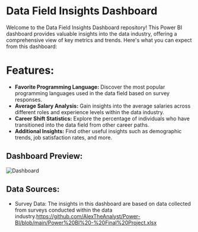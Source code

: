 # Data Field Insights Dashboard
Welcome to the Data Field Insights Dashboard repository! This Power BI dashboard provides valuable insights into the data industry, offering a comprehensive view of key metrics and trends. Here's what you can expect from this dashboard:

# Features:
- **Favorite Programming Language:** Discover the most popular programming languages used in the data field based on survey responses.
- **Average Salary Analysis:** Gain insights into the average salaries across different roles and experience levels within the data industry.
- **Career Shift Statistics:** Explore the percentage of individuals who have transitioned into the data field from other career paths.
- **Additional Insights:** Find other useful insights such as demographic trends, job satisfaction rates, and more.

## Dashboard Preview:
![Dashboard](https://github.com/Omar7220/Data-Proffisional-survey-/assets/91997061/de76e2f7-d625-4f49-85a8-2f0d1175f00c)

## Data Sources: 
- Survey Data: The insights in this dashboard are based on data collected from surveys conducted within the data industry.https://github.com/AlexTheAnalyst/Power-BI/blob/main/Power%20BI%20-%20Final%20Project.xlsx


